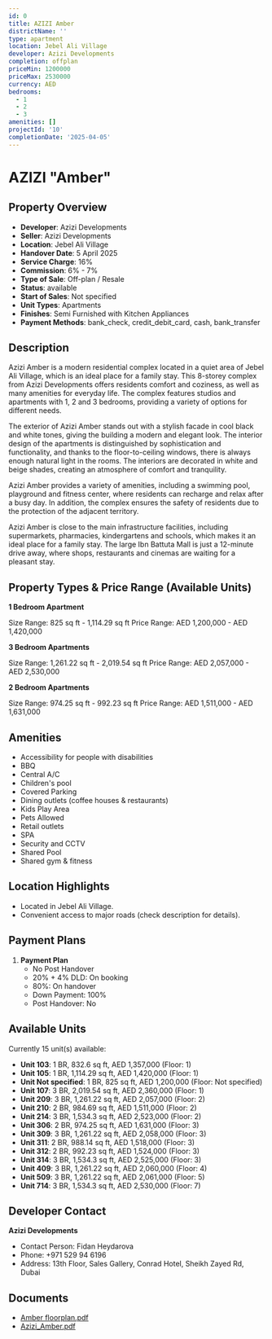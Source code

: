 ```yaml
---
id: 0
title: AZIZI Amber
districtName: ''
type: apartment
location: Jebel Ali Village
developer: Azizi Developments
completion: offplan
priceMin: 1200000
priceMax: 2530000
currency: AED
bedrooms:
  - 1
  - 2
  - 3
amenities: []
projectId: '10'
completionDate: '2025-04-05'
---
```


# AZIZI "Amber"

## Property Overview
- **Developer**: Azizi Developments
- **Seller**: Azizi Developments
- **Location**: Jebel Ali Village
- **Handover Date**: 5 April 2025
- **Service Charge**: 16%
- **Commission**: 6% - 7%
- **Type of Sale**: Off-plan / Resale
- **Status**: available
- **Start of Sales**: Not specified
- **Unit Types**: Apartments
- **Finishes**: Semi Furnished with Kitchen Appliances
- **Payment Methods**: bank_check, credit_debit_card, cash, bank_transfer

## Description
Azizi Amber is a modern residential complex located in a quiet area of Jebel Ali Village, which is an ideal place for a family stay. This 8-storey complex from Azizi Developments offers residents comfort and coziness, as well as many amenities for everyday life. The complex features studios and apartments with 1, 2 and 3 bedrooms, providing a variety of options for different needs.

The exterior of Azizi Amber stands out with a stylish facade in cool black and white tones, giving the building a modern and elegant look. The interior design of the apartments is distinguished by sophistication and functionality, and thanks to the floor-to-ceiling windows, there is always enough natural light in the rooms. The interiors are decorated in white and beige shades, creating an atmosphere of comfort and tranquility.

Azizi Amber provides a variety of amenities, including a swimming pool, playground and fitness center, where residents can recharge and relax after a busy day. In addition, the complex ensures the safety of residents due to the protection of the adjacent territory.

Azizi Amber is close to the main infrastructure facilities, including supermarkets, pharmacies, kindergartens and schools, which makes it an ideal place for a family stay. The large Ibn Battuta Mall is just a 12-minute drive away, where shops, restaurants and cinemas are waiting for a pleasant stay.

## Property Types & Price Range (Available Units)
**1 Bedroom Apartment**

Size Range: 825 sq ft - 1,114.29 sq ft
Price Range: AED 1,200,000 - AED 1,420,000

**3 Bedroom Apartments**

Size Range: 1,261.22 sq ft - 2,019.54 sq ft
Price Range: AED 2,057,000 - AED 2,530,000

**2 Bedroom Apartments**

Size Range: 974.25 sq ft - 992.23 sq ft
Price Range: AED 1,511,000 - AED 1,631,000

## Amenities
- Accessibility for people with disabilities
- BBQ
- Central A/C
- Children's pool
- Covered Parking
- Dining outlets  (coffee houses & restaurants)
- Kids Play Area
- Pets Allowed
- Retail outlets
- SPA
- Security and CCTV
- Shared Pool
- Shared gym & fitness

## Location Highlights
- Located in Jebel Ali Village.
- Convenient access to major roads (check description for details).

## Payment Plans
1. **Payment Plan**
   - No Post Handover
   - 20% + 4% DLD: On booking
   - 80%: On handover
   - Down Payment: 100%
   - Post Handover: No

## Available Units
Currently 15 unit(s) available:
- **Unit 103**: 1 BR, 832.6 sq ft, AED 1,357,000 (Floor: 1)
- **Unit 105**: 1 BR, 1,114.29 sq ft, AED 1,420,000 (Floor: 1)
- **Unit Not specified**: 1 BR, 825 sq ft, AED 1,200,000 (Floor: Not specified)
- **Unit 107**: 3 BR, 2,019.54 sq ft, AED 2,360,000 (Floor: 1)
- **Unit 209**: 3 BR, 1,261.22 sq ft, AED 2,057,000 (Floor: 2)
- **Unit 210**: 2 BR, 984.69 sq ft, AED 1,511,000 (Floor: 2)
- **Unit 214**: 3 BR, 1,534.3 sq ft, AED 2,523,000 (Floor: 2)
- **Unit 306**: 2 BR, 974.25 sq ft, AED 1,631,000 (Floor: 3)
- **Unit 309**: 3 BR, 1,261.22 sq ft, AED 2,058,000 (Floor: 3)
- **Unit 311**: 2 BR, 988.14 sq ft, AED 1,518,000 (Floor: 3)
- **Unit 312**: 2 BR, 992.23 sq ft, AED 1,524,000 (Floor: 3)
- **Unit 314**: 3 BR, 1,534.3 sq ft, AED 2,525,000 (Floor: 3)
- **Unit 409**: 3 BR, 1,261.22 sq ft, AED 2,060,000 (Floor: 4)
- **Unit 509**: 3 BR, 1,261.22 sq ft, AED 2,061,000 (Floor: 5)
- **Unit 714**: 3 BR, 1,534.3 sq ft, AED 2,530,000 (Floor: 7)

## Developer Contact
**Azizi Developments**
- Contact Person: Fidan Heydarova
- Phone: +971 529 94 6196
- Address: 13th Floor, Sales Gallery, Conrad Hotel, Sheikh Zayed Rd, Dubai

## Documents
- [Amber floorplan.pdf](https://cdn.geniemap.net/2023/06/20/0DKrd9ZT7wiXhJtXpAwyTorG3F6G8ScL1uvLINV8.pdf)
- [Azizi_Amber.pdf](https://cdn.geniemap.net/2023/06/20/5UdvlJdGLMiMUUN7SgU71LurOHcfmiqNndHLbJZT.pdf)

